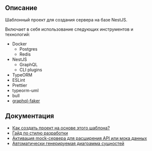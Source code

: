 ## Описание

Шаблонный проект для создания сервера на базе NestJS.

Включает в себя использование следующих инструментов и технологий:
* Docker
    * Postgres
    * Redis
* NestJS
  * GraphQL
  * CLI plugins
* TypeORM
* ESLint
* Prettier
* typeorm-uml
* bull
* [graphql-faker](https://github.com/Proscom/graphql-faker/tree/overrides)

## Документация

* [Как создать проект на основе этого шаблона?](./docs/fork.md)
* [Гайд по стилю разработки](./docs/code.md)
* [Активация mock-сервера для расширения API или мока данных](./docs/mock.md)
* [Автоматически генерируемая диаграмма сущностей](./docs/diagram.png)